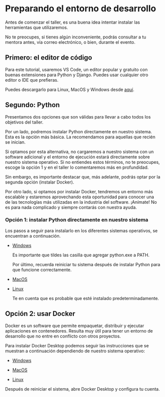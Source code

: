 # Preparando el entorno de desarrollo

Antes de comenzar el taller, es una buena idea intentar instalar las herramientas que utilizaremos.

No te preocupes, si tienes algún inconveniente, podrás consultar a tu mentora antes, vía correo electrónico, o bien, durante el evento.

## Primero: el editor de código

Para este tutorial, usaremos VS Code, un editor popular y gratuito con buenas extensiones para Python y Django. Puedes usar cualquier otro editor o IDE que prefieras.

Puedes descargarlo para Linux, MacOS y Windows desde [aquí](https://code.visualstudio.com).

## Segundo: Python

Presentamos dos opciones que son válidas para llevar a cabo todos los objetivos del taller.

Por un lado, podremos instalar Python directamente en nuestro sistema. Esta es la opción más básica. La recomendamos para aquellas que recién se inician.

Si optamos por esta alternativa, no cargaremos a nuestro sistema con un software adicional y el entorno de ejecución estará directamente sobre nuestro sistema operativo. Si no entiendes estos términos, no te preocupes, escoge la opción 1 y en el taller lo comentaremos más en profundidad.

Sin embargo, es importante destacar que, más adelante, podrás optar por la segunda opción (instalar Docker).

Por otro lado, si optamos por instalar Docker, tendremos un entorno más escalable y estaremos aprovechando esta oportunidad para conocer una de las tecnologías más utilizadas en la industria del software. ¡Anímate! No es para nada complicado y siempre contarás con nuestra ayuda.

### Opción 1: instalar Python directamente en nuestro sistema

Los pasos a seguir para instalarlo en los diferentes sistemas operativos, se encuentran a continuación.

- [Windows](https://tutorial.djangogirls.org/en/python_installation/#:~:text=Install%20Python%3A%20Windows)

  Es importante que tildes las casilla que agregar python.exe a PATH.

  Por último, recuerda reiniciar tu sistema después de instalar Python para que funcione correctamente.

- [MacOS](https://tutorial.djangogirls.org/en/python_installation/#:~:text=Install%20Python%3A%20macOS)

- [Linux](https://tutorial.djangogirls.org/en/python_installation/#:~:text=Install%20Python%3A%20Linux)

  Te en cuenta que es probable que esté instalado predeterminadamente.

## Opción 2: usar Docker

Docker es un software que permite empaquetar, distribuir y ejecutar aplicaciones en contenedores.
Resulta muy útil para tener un entorno de desarrollo que no entre en conflicto con otros proyectos.

Para instalar Docker Desktop podemos seguir las instrucciones que se muestran a continuación dependiendo de nuestro sistema operativo:

- [Windows](https://docs.docker.com/desktop/setup/install/windows-install/)

- [MacOS](https://docs.docker.com/desktop/setup/install/mac-install/)

- [Linux](https://docs.docker.com/desktop/setup/install/linux/)

Después de reiniciar el sistema, abre Docker Desktop y configura tu cuenta.
